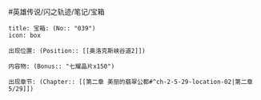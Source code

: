 #英雄传说/闪之轨迹/笔记/宝箱
```ad-quote
title: 宝箱: (No:: "039")
icon: box

出现位置: (Position:: [[奥洛克斯峡谷道2]])

内容物: (Bonus:: "七耀晶片x150")

出现章节: (Chapter:: [[第二章 美丽的翡翠公都#^ch-2-5-29-location-02|第二章5/29]])

```
